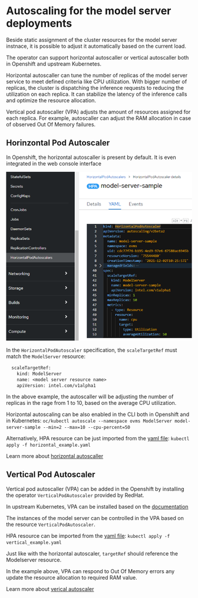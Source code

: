 # Autoscaling for the model server deployments

Beside static assignment of the cluster resources for the model server instnace, it is possible to adjust it automatically based on the current load.

The operator can support horizontal autoscaller or vertical autoscaller both in Openshift and upstream Kubernetes.

Horizontal autoscaller can tune the number of replicas of the model server service to meet defined criteria like CPU utilization. With bigger number of replicas, the cluster is dispatching the inference requests to reducing the utilization on each replica. It can stabilize the latency of the inference calls and optimize the resource allocation.

Vertical pod autoscaller (VPA) adjusts the amount of resources assigned for each replica. For example, autoscaller can adjust the RAM allocation in case of observed Out Of Memory failures.

## Horinzontal Pod Autoscaler
In Openshift, the horizontal autoscaller is present by default. It is even integrated in the web console interface

![horizontal](./horizontal.png)

In the `HorizontalPodAutoscaler` specification, the `scaleTargetRef` must match the `ModelServer` resource:
```
  scaleTargetRef:
    kind: ModelServer
    name: <model server resource name>
    apiVersion: intel.com/v1alpha1
```

In the above example, the autoscaller will be adjusting the number of replicas in the rage from 1 to 10, based on the average CPU utilization.

Horizontal autoscaling can be also enabled in the CLI both in Openshift and in Kubernetes:
```oc/kubectl autoscale --namespace ovms ModelServer model-server-sample --min=2 --max=10 --cpu-percent=50 ```

Alternatively, HPA resource can be just imported from the [yaml file](./horizontal_example.yaml):
```kubectl apply -f horizontal_example.yaml```

Learn more about [horizontal autoscaller](https://kubernetes.io/docs/tasks/run-application/horizontal-pod-autoscale/)


## Vertical Pod Autoscaler

Vertical pod autoscaller (VPA) can be added in the Openshift by installing the operator `VerticalPodAutoscaler` provided by RedHat.

In upstream Kubernetes, VPA can be installed based on the [documentation](https://github.com/kubernetes/autoscaler/blob/master/vertical-pod-autoscaler)

The instances of the model server can be controlled in the VPA based on the resource `VerticalPodAutoscaler`.

HPA resource can be imported from the [yaml file](./vertical_example.yaml):
```kubectl apply -f vertical_example.yaml```

Just like with the horizontal autoscaler, `targetRef` should reference the Modelserver resource.

In the example above, VPA can respond to Out Of Memory errors any update the resource allocation to required RAM value. 

Learn more about [verical autoscaler](https://github.com/kubernetes/autoscaler/tree/master/vertical-pod-autoscaler)

